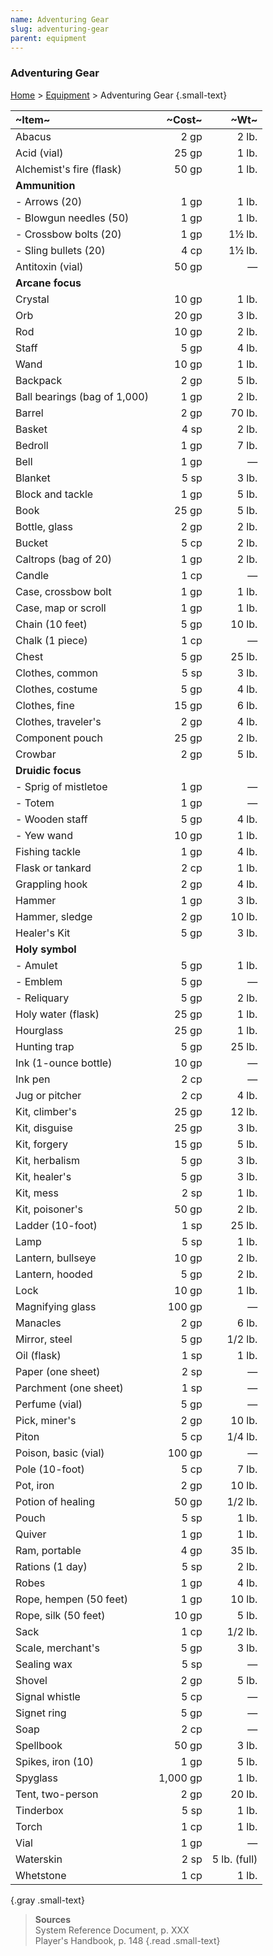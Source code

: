 ```yaml
---
name: Adventuring Gear
slug: adventuring-gear
parent: equipment
---
```

### Adventuring Gear
[Home](dm-operations-center) > [Equipment](equipment) > Adventuring Gear {.small-text}

| ~Item~                       |   ~Cost~ |         ~Wt~ |
| :--------------------------- | -------: | -----------: |
| Abacus                       |     2 gp |        2 lb. |
| Acid (vial)                  |    25 gp |        1 lb. |
| Alchemist's fire (flask)     |    50 gp |        1 lb. |
| **Ammunition**               |          |              |
| - Arrows (20)                |     1 gp |        1 lb. |
| - Blowgun needles (50)       |     1 gp |        1 lb. |
| - Crossbow bolts (20)        |     1 gp |       1½ lb. |
| - Sling bullets (20)         |     4 cp |       1½ lb. |
| Antitoxin (vial)             |    50 gp |            — |
| **Arcane focus**             |          |              |
| Crystal                      |    10 gp |        1 lb. |
| Orb                          |    20 gp |        3 lb. |
| Rod                          |    10 gp |        2 lb. |
| Staff                        |     5 gp |        4 lb. |
| Wand                         |    10 gp |        1 lb. |
| Backpack                     |     2 gp |        5 lb. |
| Ball bearings (bag of 1,000) |     1 gp |        2 lb. |
| Barrel                       |     2 gp |       70 lb. |
| Basket                       |     4 sp |        2 lb. |
| Bedroll                      |     1 gp |        7 lb. |
| Bell                         |     1 gp |            — |
| Blanket                      |     5 sp |        3 lb. |
| Block and tackle             |     1 gp |        5 lb. |
| Book                         |    25 gp |        5 lb. |
| Bottle, glass                |     2 gp |        2 lb. |
| Bucket                       |     5 cp |        2 lb. |
| Caltrops (bag of 20)         |     1 gp |        2 lb. |
| Candle                       |     1 cp |            — |
| Case, crossbow bolt          |     1 gp |        1 lb. |
| Case, map or scroll          |     1 gp |        1 lb. |
| Chain (10 feet)              |     5 gp |       10 lb. |
| Chalk (1 piece)              |     1 cp |            — |
| Chest                        |     5 gp |       25 lb. |
| Clothes, common              |     5 sp |        3 lb. |
| Clothes, costume             |     5 gp |        4 lb. |
| Clothes, fine                |    15 gp |        6 lb. |
| Clothes, traveler's          |     2 gp |        4 lb. |
| Component pouch              |    25 gp |        2 lb. |
| Crowbar                      |     2 gp |        5 lb. |
| **Druidic focus**            |          |              |
| - Sprig of mistletoe         |     1 gp |            — |
| - Totem                      |     1 gp |            — |
| - Wooden staff               |     5 gp |        4 lb. |
| - Yew wand                   |    10 gp |        1 lb. |
| Fishing tackle               |     1 gp |        4 lb. |
| Flask or tankard             |     2 cp |        1 lb. |
| Grappling hook               |     2 gp |        4 lb. |
| Hammer                       |     1 gp |        3 lb. |
| Hammer, sledge               |     2 gp |       10 lb. |
| Healer's Kit                 |     5 gp |        3 lb. |
| **Holy symbol**              |          |              |
| - Amulet                     |     5 gp |        1 lb. |
| - Emblem                     |     5 gp |            — |
| - Reliquary                  |     5 gp |        2 lb. |
| Holy water (flask)           |    25 gp |        1 lb. |
| Hourglass                    |    25 gp |        1 lb. |
| Hunting trap                 |     5 gp |       25 lb. |
| Ink (1-ounce bottle)         |    10 gp |            — |
| Ink pen                      |     2 cp |            — |
| Jug or pitcher               |     2 cp |        4 lb. |
| Kit, climber's               |    25 gp |       12 lb. |
| Kit, disguise                |    25 gp |        3 lb. |
| Kit, forgery                 |    15 gp |        5 lb. |
| Kit, herbalism               |     5 gp |        3 lb. |
| Kit, healer's                |     5 gp |        3 lb. |
| Kit, mess                    |     2 sp |        1 lb. |
| Kit, poisoner's              |    50 gp |        2 lb. |
| Ladder (10-foot)             |     1 sp |       25 lb. |
| Lamp                         |     5 sp |        1 lb. |
| Lantern, bullseye            |    10 gp |        2 lb. |
| Lantern, hooded              |     5 gp |        2 lb. |
| Lock                         |    10 gp |        1 lb. |
| Magnifying glass             |   100 gp |            — |
| Manacles                     |     2 gp |        6 lb. |
| Mirror, steel                |     5 gp |      1/2 lb. |
| Oil (flask)                  |     1 sp |        1 lb. |
| Paper (one sheet)            |     2 sp |            — |
| Parchment (one sheet)        |     1 sp |            — |
| Perfume (vial)               |     5 gp |            — |
| Pick, miner's                |     2 gp |       10 lb. |
| Piton                        |     5 cp |      1/4 lb. |
| Poison, basic (vial)         |   100 gp |            — |
| Pole (10-foot)               |     5 cp |        7 lb. |
| Pot, iron                    |     2 gp |       10 lb. |
| Potion of healing            |    50 gp |      1/2 lb. |
| Pouch                        |     5 sp |        1 lb. |
| Quiver                       |     1 gp |        1 lb. |
| Ram, portable                |     4 gp |       35 lb. |
| Rations (1 day)              |     5 sp |        2 lb. |
| Robes                        |     1 gp |        4 lb. |
| Rope, hempen (50 feet)       |     1 gp |       10 lb. |
| Rope, silk (50 feet)         |    10 gp |        5 lb. |
| Sack                         |     1 cp |      1/2 lb. |
| Scale, merchant's            |     5 gp |        3 lb. |
| Sealing wax                  |     5 sp |            — |
| Shovel                       |     2 gp |        5 lb. |
| Signal whistle               |     5 cp |            — |
| Signet ring                  |     5 gp |            — |
| Soap                         |     2 cp |            — |
| Spellbook                    |    50 gp |        3 lb. |
| Spikes, iron (10)            |     1 gp |        5 lb. |
| Spyglass                     | 1,000 gp |        1 lb. |
| Tent, two-person             |     2 gp |       20 lb. |
| Tinderbox                    |     5 sp |        1 lb. |
| Torch                        |     1 cp |        1 lb. |
| Vial                         |     1 gp |            — |
| Waterskin                    |     2 sp | 5 lb. (full) |
| Whetstone                    |     1 cp |        1 lb. |
{.gray .small-text}

> **Sources** <br/>
> System Reference Document, p. XXX<br/>
> Player's Handbook, p. 148
{.read .small-text}